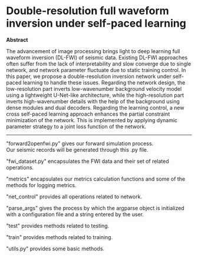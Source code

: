 # Double-resolution full waveform inversion under self-paced learning

**Abstract**  

The advancement of image processing brings light to deep learning full waveform inversion (DL-FWI) of seismic data.
Existing DL-FWI approaches often suffer from the lack of interpretability and slow converge due to single network, and network parameter fluctuate due to static training control.
In this paper, we propose a double-resolution inversion network under self-paced learning to handle these issues.
Regarding the network design, the low-resolution part inverts low-wavenumber background velocity model using a lightweight U-Net-like architecture, while the high-resolution part inverts high-wavenumber details with the help of the background using dense modules and dual decoders.
Regarding the learning control, a new cross self-paced learning approach enhances the partial constraint minimization of the network.
This is implemented by applying dynamic parameter strategy to a joint loss function of the network.

---

"forward2openfwi.py" gives our forward simulation process.  
Our seismic records will be generated through this .py file.  

"fwi_dataset.py" encapsulates the FWI data and their set of related operations.  

"metrics" encapsulates our metrics calculation functions and some of the methods for logging metrics.  

"net_control" provides all operations related to network.  

"parse_args" gives the process by which the argparse object is initialized with a configuration file and a string entered by the user.  

"test" provides methods related to testing.  

"train" provides methods related to training.  

"utils.py" provides some basic methods.  

